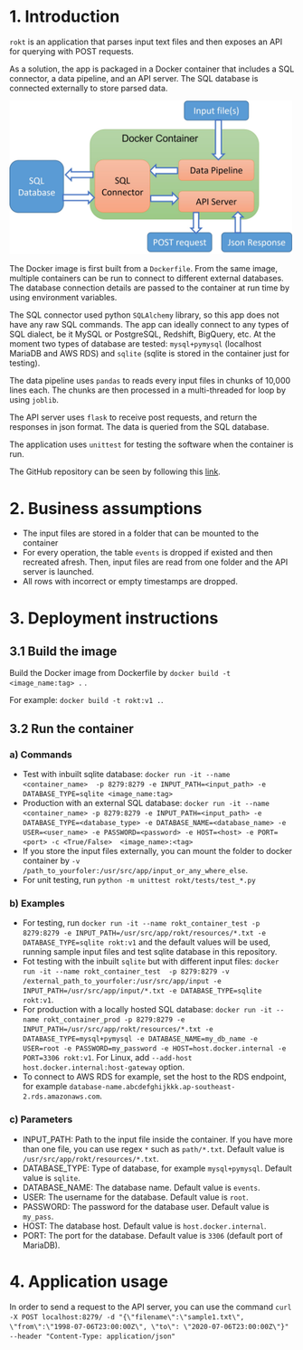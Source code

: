# 1. Introduction
`rokt` is an application that parses input text files  and then exposes an API for querying with POST requests. 

As a solution, the app is packaged in a Docker container that includes a SQL connector, a data pipeline, and an API server. The SQL database is connected externally to store parsed data.

<img src="images/architecture_diagram.jpg" width="500">

The Docker image is first built from a `Dockerfile`. From the same image, multiple containers can be run to connect to different external databases. The database connection details are passed to the container at run time by using environment variables.

The SQL connector used python `SQLAlchemy` library, so this app does not have any raw SQL commands. The app can ideally connect to any types of SQL dialect, be it MySQL or PostgreSQL, Redshift, BigQuery, etc. 
At the moment two types of database are tested: `mysql+pymysql` (localhost MariaDB and AWS RDS) and `sqlite` (sqlite is stored in the container just for testing). 

The data pipeline uses `pandas` to reads every input files in chunks of 10,000 lines each. The chunks are then processed in a multi-threaded for loop by using `joblib`.

The API server uses `flask` to receive post requests, and return the responses in json format. The data is queried from the SQL database. 

The application uses `unittest` for testing the software when the container is run.

The GitHub repository can be seen by following this [link](https://github.com/HungDo1291/rokt).

# 2. Business assumptions
- The input files are stored in a folder that can be mounted to the container
- For every operation, the table `events` is dropped if existed and then recreated afresh. Then, input files are read from one folder and the API server is launched.
- All rows with incorrect or empty timestamps are dropped.

# 3. Deployment instructions

## 3.1 Build the image
Build the Docker image from Dockerfile by `docker build -t <image_name:tag> .` .

For example: `docker build -t rokt:v1 .`.
## 3.2 Run the container
### a) Commands
- Test with inbuilt sqlite database: `docker run -it --name <container_name>  -p 8279:8279 -e INPUT_PATH=<input_path> -e DATABASE_TYPE=sqlite <image_name:tag>`
- Production with an external SQL database: `docker run -it --name <container_name> -p 8279:8279 -e INPUT_PATH=<input_path> -e DATABASE_TYPE=<database_type> -e DATABASE_NAME=<database_name> -e USER=<user_name> -e PASSWORD=<password> -e HOST=<host> -e PORT=<port> -c <True/False>  <image_name>:<tag>`
- If you store the input files externally, you can mount the folder to docker container by `-v /path_to_yourfoler:/usr/src/app/input_or_any_where_else`. 
- For unit testing, run `python -m unittest rokt/tests/test_*.py`
### b) Examples
- For testing, run `docker run -it --name rokt_container_test -p 8279:8279 -e INPUT_PATH=/usr/src/app/rokt/resources/*.txt -e DATABASE_TYPE=sqlite rokt:v1` 
and the default values will be used, running sample input files and test sqlite database in this repository.
- Fot testing with the inbuilt `sqlite` but with different input files: `docker run -it --name rokt_container_test  -p 8279:8279 -v /external_path_to_yourfoler:/usr/src/app/input -e INPUT_PATH=/usr/src/app/input/*.txt -e DATABASE_TYPE=sqlite rokt:v1`.
- For production  with a locally hosted SQL database: `docker run -it --name rokt_container_prod -p 8279:8279 -e INPUT_PATH=/usr/src/app/rokt/resources/*.txt -e DATABASE_TYPE=mysql+pymysql -e DATABASE_NAME=my_db_name -e USER=root -e PASSWORD=my_password -e HOST=host.docker.internal -e PORT=3306 rokt:v1`. For Linux, add `--add-host host.docker.internal:host-gateway` option.
- To connect to AWS RDS for example, set the host to the RDS endpoint, for example `database-name.abcdefghijkkk.ap-southeast-2.rds.amazonaws.com`.

### c) Parameters

- INPUT_PATH: Path to the input file inside the container. If you have more than one file, you can use regex `*` such as `path/*.txt`. Default value is `/usr/src/app/rokt/resources/*.txt`. 
- DATABASE_TYPE: Type of database, for example `mysql+pymysql`. Default value is `sqlite`.
- DATABASE_NAME: The database name. Default value is `events`.
- USER: The username for the database. Default value is `root`.
- PASSWORD: The password for the database user. Default value is `my_pass`.
- HOST: The database host. Default value is `host.docker.internal`.
- PORT: The port for the database. Default value is `3306` (default port of MariaDB). 

# 4. Application usage
In order to send a request to the API server, you can use the command
`curl -X POST localhost:8279/ -d "{\"filename\":\"sample1.txt\", \"from\":\"1998-07-06T23:00:00Z\", \"to\": \"2020-07-06T23:00:00Z\"}"  --header "Content-Type: application/json"`

